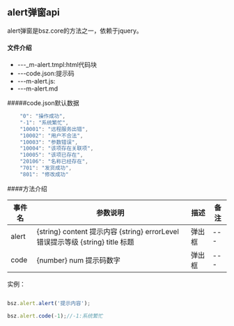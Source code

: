 ## alert弹窗api

 alert弹窗是bsz.core的方法之一，依赖于jquery。

#### 文件介绍
- ---_m-alert.tmpl:html代码块 
- ---code.json:提示码
- ---m-alert.js:
- ---m-alert.md

#####code.json默认数据

```javascript
    "0": "操作成功",
	"-1": "系统繁忙",
	"10001": "远程服务出错",
	"10002": "用户不合法",
	"10003": "参数错误",
	"10004": "该项存在关联项",
	"10005": "该项已存在",
	"20106": "名称已经存在",
	"701": "发货成功",
	"801": "修改成功"
```

####方法介绍


| 事件名 | 参数说明 | 描述 | 备注 |
| ------- | ------- | --- | --- |
| alert | {string} content 提示内容 {string} errorLevel 错误提示等级 {string} title 标题| 弹出框 | --- |
| code | {number} num 提示码数字| 弹出框 | --- |



实例：

```javascript

bsz.alert.alert('提示内容');

bsz.alert.code(-1);//-1:系统繁忙


```